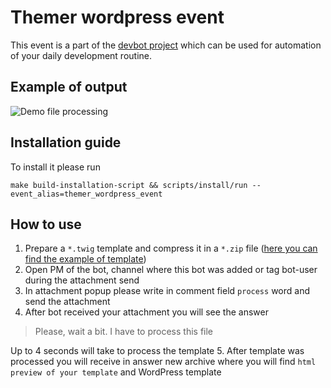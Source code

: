 # Themer wordpress event
This event is a part of the [devbot project](https://github.com/sharovik/devbot) which can be used for automation of your daily development routine.

## Example of output
![Demo file processing](documentation/images/demo-file-processing.gif)

## Installation guide
To install it please run 
``` 
make build-installation-script && scripts/install/run --event_alias=themer_wordpress_event
```

## How to use
1. Prepare a `*.twig` template and compress it in a `*.zip` file ([here you can find the example of template](https://github.com/sharovik/themer)) 
2. Open PM of the bot, channel where this bot was added or tag bot-user during the attachment send
3. In attachment popup please write in comment field `process` word and send the attachment
4. After bot received your attachment you will see the answer
 >Please, wait a bit. I have to process this file
 
 Up to 4 seconds will take to process the template
5. After template was processed you will receive in answer new archive where you will find `html preview of your template` and WordPress template
